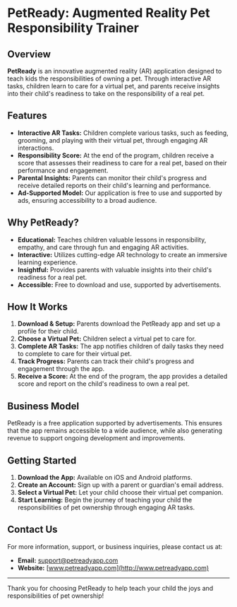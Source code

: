 # PetReady: Augmented Reality Pet Responsibility Trainer

## Overview

**PetReady** is an innovative augmented reality (AR) application designed to teach kids the responsibilities of owning a pet. Through interactive AR tasks, children learn to care for a virtual pet, and parents receive insights into their child's readiness to take on the responsibility of a real pet.

## Features

- **Interactive AR Tasks:** Children complete various tasks, such as feeding, grooming, and playing with their virtual pet, through engaging AR interactions.
- **Responsibility Score:** At the end of the program, children receive a score that assesses their readiness to care for a real pet, based on their performance and engagement.
- **Parental Insights:** Parents can monitor their child's progress and receive detailed reports on their child's learning and performance.
- **Ad-Supported Model:** Our application is free to use and supported by ads, ensuring accessibility to a broad audience.

## Why PetReady?

- **Educational:** Teaches children valuable lessons in responsibility, empathy, and care through fun and engaging AR activities.
- **Interactive:** Utilizes cutting-edge AR technology to create an immersive learning experience.
- **Insightful:** Provides parents with valuable insights into their child's readiness for a real pet.
- **Accessible:** Free to download and use, supported by advertisements.

## How It Works

1. **Download & Setup:** Parents download the PetReady app and set up a profile for their child.
2. **Choose a Virtual Pet:** Children select a virtual pet to care for.
3. **Complete AR Tasks:** The app notifies children of daily tasks they need to complete to care for their virtual pet.
4. **Track Progress:** Parents can track their child's progress and engagement through the app.
5. **Receive a Score:** At the end of the program, the app provides a detailed score and report on the child's readiness to own a real pet.

## Business Model

PetReady is a free application supported by advertisements. This ensures that the app remains accessible to a wide audience, while also generating revenue to support ongoing development and improvements.

## Getting Started

1. **Download the App:** Available on iOS and Android platforms.
2. **Create an Account:** Sign up with a parent or guardian's email address.
3. **Select a Virtual Pet:** Let your child choose their virtual pet companion.
4. **Start Learning:** Begin the journey of teaching your child the responsibilities of pet ownership through engaging AR tasks.

## Contact Us

For more information, support, or business inquiries, please contact us at:

- **Email:** [support@petreadyapp.com](mailto:support@petreadyapp.com)
- **Website:** [www.petreadyapp.com](http://www.petreadyapp.com)

---

Thank you for choosing PetReady to help teach your child the joys and responsibilities of pet ownership!
